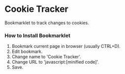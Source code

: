 # Cookie Tracker
Bookmarklet to track changes to cookies.

### How to Install Bookmarklet
1. Bookmark current page in browser (usually CTRL+D).
2. Edit bookmark.
3. Change name to 'Cookie Tracker'.
4. Change URL to 'javascript:[minified code]'.
5. Save.
